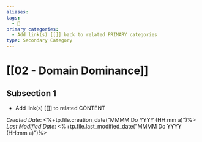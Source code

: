 ```yaml
---
aliases: 
tags:
  - 🥈
primary categories:
  - Add link(s) [[]] back to related PRIMARY categories
type: Secondary Category
---
```

# [[02 - Domain Dominance]]

## Subsection 1
* Add link(s) [[]] to related CONTENT

*Created Date*: <%+tp.file.creation_date("MMMM Do YYYY (HH:mm a)")%>
*Last Modified Date*: <%+tp.file.last_modified_date("MMMM Do YYYY (HH:mm a)")%>
